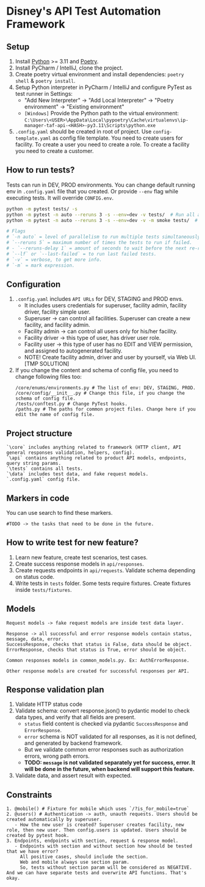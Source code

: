 # Disney's API Test Automation Framework

## Setup
1. Install [Python](https://www.python.org/downloads/) >= 3.11 and [Poetry](https://python-poetry.org/docs/).
2. Install PyCharm / IntelliJ, clone the project.
3. Create poetry virtual environment and install dependencies: `poetry shell` & `poetry install`.
4. Setup Python interpreter in PyCharm / IntelliJ and configure PyTest as test runner in Settings:
   - "Add New Interpreter" → "Add Local Interpreter" → "Poetry environment" → "Existing environment"
   - `[Windows]` Provide the Python path to the virtual environment:
    ```C:\Users\<USER>\AppData\Local\pypoetry\Cache\virtualenvs\ip-manager-taf-api-<HASH>-py3.11\Scripts\python.exe```
5. `.config.yaml` should be created in root of project. Use `config-template.yaml` as config file template. 
   You need to create users for facility. To create a user you need to create a role. To create a facility you need to create a customer.

## How to run tests?
Tests can run in DEV, PROD environments. You can change default running env in `.config.yaml` file that you created. Or provide `--env` flag while executing tests. It will override `CONFIG.env`.
```bash
python -m pytest tests/ -s
python -m pytest -n auto --reruns 3 -s --env=dev -v tests/  # Run all available tests.
python -m pytest -n auto --reruns 3 -s --env=dev -v -m smoke tests/  # Run all smoke tests. Tests with smoke marker.

# Flags
# `-n auto` = level of parallelism to run multiple tests simultaneously.
# `--reruns 5` = maximum number of times the tests to run if failed.
# - `--reruns-delay 1` = amount of seconds to wait before the next re-run.
# `--lf` or `--last-failed` = to run last failed tests.
# `-v` = verbose, to get more info.
# `-m` = mark expression.
```

## Configuration 
1. `.config.yaml` includes `API URLs` for DEV, STAGING and PROD envs. 
   - It includes users credentials for superuser, facility admin, facility driver, facility simple user.
   - Superuser -> can control all facilities. Superuser can create a new facility, and facility admin.
   - Facility admin -> can control all users only for his/her facility. 
   - Facility driver -> this type of user, has driver user role.
   - Facility user -> this type of user has no EDIT and VIEW permission, and assigned to autogenerated facility.
   - NOTE! Create facility admin, driver and user by yourself, via Web UI. [TMP SOLUTION]
2. If you change the content and schema of config file, you need to change following files too:
   ```text
   /core/enums/environments.py # The list of env: DEV, STAGING, PROD.
   /core/config/__init__.py # Change this file, if you change the schema of config file.
   /tests/conftest.py # Change PyTest hooks.
   /paths.py # The paths for common project files. Change here if you edit the name of config file.
   ```

## Project structure
```text
`\core` includes anything related to framework (HTTP client, API general responses validation, helpers, config).
`\api` contains anything related to product API models, endpoints, query string params.
`\tests` contains all tests.
`\data` includes test data, and fake request models.
`.config.yaml` config file.
```

## Markers in code
You can use search to find these markers.
```text
#TODO -> the tasks that need to be done in the future.
```

## How to write test for new feature?
1. Learn new feature, create test scenarios, test cases.
2. Create success response models in `api/responses`.
3. Create requests endpoints in `api/requests`. Validate schema depending on status code. 
4. Write tests in `tests` folder. Some tests require fixtures. Create fixtures inside `tests/fixtures`.

## Models
```text
Request models -> fake request models are inside test data layer.

Response -> all successful and error response models contain status, message, data, error.
SuccessResponse, checks that status is False, data should be object.
ErrorResponse, checks that status is True, error should be object.

Common responses models in common_models.py. Ex: AuthErrorResponse.
    
Other response models are created for successful responses per API.
```

## Response validation plan
1. Validate HTTP status code
2. Validate schema: convert response.json() to pydantic model to check data types, and verify that all fields are present. 
   - `status` field content is checked via pydantic `SuccessResponse` and `ErrorResponse`.
   - `error` schema is NOT validated for all responses, as it is not defined, and generated by backend framework.
   - But we validate common error responses such as authorization errors, wrong path errors.
   - **TODO: `message` is not validated separately yet for success, error. It will be done in the future, when backend will support this feature.**
3. Validate data, and assert result with expected.

## Constraints
```text
1. @mobile() # Fixture for mobile which uses `/?is_for_mobile=true`
2. @users() # Authentication -> auth, unauth requests. Users should be created automatically by superuser. 
   - How the new user is created? Superuser creates facility, new role, then new user. Then config.users is updated. Users should be created by pytest hook.
3. Endpoints, endpoints with section, request & response model.
   - Endpoints with section and without section how should be tested that we have error?
     All positive cases, should include the section.
     Web and mobile always use section param.
     So, tests without section param will be considered as NEGATIVE. And we can have separate tests and overwrite API functions. That's okay.
```
